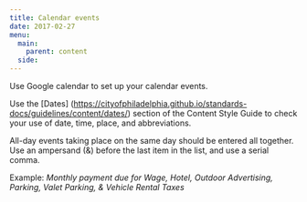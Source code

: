 ```yaml
---
title: Calendar events
date: 2017-02-27
menu:
  main:
    parent: content
  side:
---
```



Use Google calendar to set up your calendar events.

Use the [Dates] (https://cityofphiladelphia.github.io/standards-docs/guidelines/content/dates/) section of the Content Style Guide to check your use of date, time, place, and abbreviations.

All-day events taking place on the same day should be entered all together.
Use an ampersand (&) before the last item in the list, and use a serial comma.

Example: *Monthly payment due for Wage, Hotel, Outdoor Advertising, Parking, Valet Parking, & Vehicle Rental Taxes*
